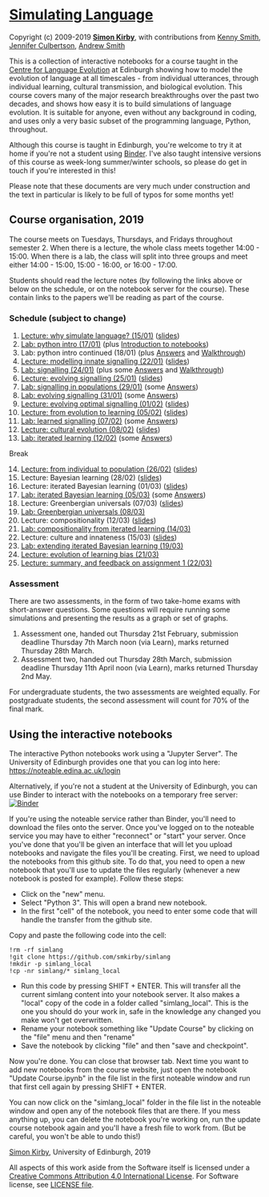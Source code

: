 # [Simulating Language](https://github.com/smkirby/simlang)

Copyright (c) 2009-2019 [**Simon Kirby**](http://www.lel.ed.ac.uk/~simon), with contributions from [Kenny Smith](http://www.lel.ed.ac.uk/~kenny/), [Jennifer Culbertson](https://jennifer-culbertson.github.io), [Andrew Smith](https://www.stir.ac.uk/people/256435)

This is a collection of interactive notebooks for a course taught in the [Centre for Language Evolution](http://lel.ed.ac.uk/cle) at Edinburgh showing how to model the evolution of language at all timescales - from individual utterances, through individual learning, cultural transmission, and biological evolution. This course covers many of the major research breakthroughs over the past two decades, and shows how easy it is to build simulations of language evolution. It is suitable for anyone, even without any background in coding, and uses only a very basic subset of the programming language, Python, throughout.

Although this course is taught in Edinburgh, you're welcome to try it at home if you're not a student using [Binder](https://mybinder.org/v2/gh/smkirby/simlang/master). I've also taught intensive versions of this course as week-long summer/winter schools, so please do get in touch if you're interested in this!

Please note that these documents are very much under construction and the text in particular is likely to be full of typos for some months yet!

## Course organisation, 2019

The course meets on Tuesdays, Thursdays, and Fridays throughout semester 2. When there is a lecture, the whole class meets together 14:00 - 15:00. When there is a lab, the class will split into three groups and meet either 14:00 - 15:00, 15:00 - 16:00, or 16:00 - 17:00. 

Students should read the lecture notes (by following the links above or below on the schedule, or on the notebook server for the course). These contain links to the papers we'll be reading as part of the course.

### Schedule (subject to change)

1. [Lecture: why simulate language? (15/01)](simlang_1_lecture.ipynb) ([slides](simlang_1_slides.pdf))
2. [Lab: python intro (17/01)](simlang_2+3_lab.ipynb) (plus [Introduction to notebooks](simlang_2_notebook_intro.ipynb))
3. Lab: python intro continued (18/01) (plus [Answers](simlang_2+3_answered.ipynb) and [Walkthrough](simlang_2+3_walkthrough.ipynb))
4. [Lecture: modelling innate signalling (22/01)](simlang_4_lecture.ipynb) ([slides](simlang_4_slides.pdf))
5. [Lab: signalling (24/01)](simlang_5_lab.ipynb) (plus some [Answers](simlang_5_answered.ipynb) and [Walkthrough](simlang_5_walkthrough.ipynb))
6. [Lecture: evolving signalling (25/01)](simlang_6_lecture.ipynb) ([slides](simlang_6_slides.pdf))
7. [Lab: signalling in populations (29/01)](simlang_7_lab.ipynb) (some [Answers](simlang_7_answered.ipynb))
8. [Lab: evolving signalling (31/01)](simlang_8_lab.ipynb) (some [Answers](simlang_8_answered.ipynb))
9. [Lecture: evolving optimal signalling (01/02)](simlang_9_lecture.ipynb) ([slides](simlang_9_slides.pdf))
10. [Lecture: from evolution to learning (05/02)](simlang_10_lecture.ipynb) ([slides](simlang_10_slides.pdf))
11. [Lab: learned signalling (07/02)](simlang_11_lab.ipynb) (some [Answers](simlang_11_answered.ipynb))
12. [Lecture: cultural evolution (08/02)](simlang_12_lecture.ipynb) ([slides](simlang_12_slides.pdf))
13. [Lab: iterated learning (12/02)](simlang_13_lab.ipynb) (some [Answers](simlang_13_answered.ipynb))

Break

14. [Lecture: from individual to population (26/02)](simlang_14_lecture.ipynb) ([slides](simlang_14_slides.pdf))
15. Lecture: Bayesian learning (28/02) ([slides](simlang_15_slides.pdf))
16. Lecture: iterated Bayesian learning (01/03) ([slides](simlang_16_slides.pdf))
17. [Lab: iterated Bayesian learning (05/03)](simlang_17_lab.ipynb) (some [Answers](simlang_17_answered.ipynb))
18. Lecture: Greenbergian universals (07/03) ([slides](simlang_18_slides.pdf))
19. [Lab: Greenbergian universals (08/03)](simlang_19_lab.ipynb)
20. Lecture: compositionality (12/03) ([slides](simlang_20_slides.pdf))
21. [Lab: compositionality from iterated learning (14/03)](simlang_21_lab.ipynb)
22. Lecture: culture and innateness (15/03) ([slides](simlang_22_slides.pdf))
23. [Lab: extending iterated Bayesian learning (19/03)](simlang_23_lab.ipynb)
24. [Lecture: evolution of learning bias (21/03)](simlang_24_slides.pdf)
25. [Lecture: summary, and feedback on assignment 1 (22/03)](simlang_25_slides.pdf)

### Assessment

There are two assessments, in the form of two take-home exams with short-answer questions. Some questions will require running some simulations and presenting the results as a graph or set of graphs.

1. Assessment one, handed out Thursday 21st February, submission deadline Thursday 7th March noon (via Learn), marks returned Thursday 28th March.
2. Assessment two, handed out Thursday 28th March, submission deadline Thursday 11th April noon (via Learn), marks returned Thursday 2nd May.

For undergraduate students, the two assessments are weighted equally. For postgraduate students, the second assessment will count for 70% of the final mark.

## Using the interactive notebooks

The interactive Python notebooks work using a "Jupyter Server". The University of Edinburgh provides one that you can log into here: https://noteable.edina.ac.uk/login

Alternatively, if you're not a student at the University of Edinburgh, you can use Binder to interact with the notebooks on a temporary free server: [![Binder](https://mybinder.org/badge_logo.svg)](https://mybinder.org/v2/gh/smkirby/simlang/master)

If you're using the noteable service rather than Binder, you'll need to download the files onto the server. Once you've logged on to the noteable service you may have to either "reconnect" or "start" your server. Once you've done that you'll be given an interface that will let you upload notebooks and navigate the files you'll be creating. First, we need to upload the notebooks from this github site. To do that, you need to open a new notebook that you'll use to update the files regularly (whenever a new notebook is posted for example). Follow these steps:

- Click on the "new" menu.
- Select "Python 3". This will open a brand new notebook.
- In the first "cell" of the notebook, you need to enter some code that will handle the transfer from the github site. 

Copy and paste the following code into the cell:

	!rm -rf simlang
	!git clone https://github.com/smkirby/simlang
	!mkdir -p simlang_local
	!cp -nr simlang/* simlang_local


- Run this code by pressing SHIFT + ENTER. This will transfer all the current simlang content into your notebook server. It also makes a "local" copy of the code in a folder called "simlang_local". This is the one you should do your work in, safe in the knowledge any changed you make won't get overwritten.
- Rename your notebook something like "Update Course" by clicking on the "file" menu and then "rename"
- Save the notebook by clicking "file" and then "save and checkpoint".

Now you're done. You can close that browser tab. Next time you want to add new notebooks from the course website, just open the notebook "Update Course.ipynb" in the file list in the first noteable window and run that first cell again by pressing SHIFT + ENTER.

You can now click on the "simlang_local" folder in the file list in the noteable window and open any of the notebook files that are there. If you mess anything up, you can delete the notebook you're working on, run the update course notebook again and you'll have a fresh file to work from. (But be careful, you won't be able to undo this!)

[Simon Kirby](http://lel.ed.ac.uk/~simon/), University of Edinburgh, 2019

All aspects of this work aside from the Software itself is licensed under a [Creative Commons Attribution 4.0 International License](http://creativecommons.org/licenses/by/4.0/). For Software license, see [LICENSE file](LICENSE).
